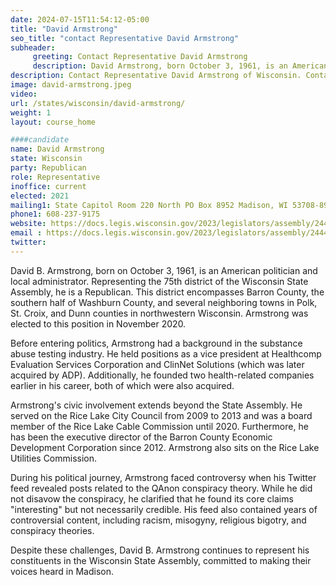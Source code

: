 ```yaml
---
date: 2024-07-15T11:54:12-05:00
title: "David Armstrong"
seo_title: "contact Representative David Armstrong"
subheader:
     greeting: Contact Representative David Armstrong
     description: David Armstrong, born October 3, 1961, is an American politician affiliated with the Republican Party. He assumed office as a member of the Wisconsin State Assembly, representing District 75, on January 4, 2021.
description: Contact Representative David Armstrong of Wisconsin. Contact information for David Armstrong includes email address, phone number, and mailing address.
image: david-armstrong.jpeg
video:
url: /states/wisconsin/david-armstrong/
weight: 1
layout: course_home

####candidate
name: David Armstrong
state: Wisconsin
party: Republican
role: Representative
inoffice: current
elected: 2021
mailing1: State Capitol Room 220 North PO Box 8952 Madison, WI 53708-8952
phone1: 608-237-9175
website: https://docs.legis.wisconsin.gov/2023/legislators/assembly/2444/
email : https://docs.legis.wisconsin.gov/2023/legislators/assembly/2444/
twitter: 
---
```

David B. Armstrong, born on October 3, 1961, is an American politician and local administrator. Representing the 75th district of the Wisconsin State Assembly, he is a Republican. This district encompasses Barron County, the southern half of Washburn County, and several neighboring towns in Polk, St. Croix, and Dunn counties in northwestern Wisconsin. Armstrong was elected to this position in November 2020.

Before entering politics, Armstrong had a background in the substance abuse testing industry. He held positions as a vice president at Healthcomp Evaluation Services Corporation and ClinNet Solutions (which was later acquired by ADP). Additionally, he founded two health-related companies earlier in his career, both of which were also acquired.

Armstrong's civic involvement extends beyond the State Assembly. He served on the Rice Lake City Council from 2009 to 2013 and was a board member of the Rice Lake Cable Commission until 2020. Furthermore, he has been the executive director of the Barron County Economic Development Corporation since 2012. Armstrong also sits on the Rice Lake Utilities Commission.

During his political journey, Armstrong faced controversy when his Twitter feed revealed posts related to the QAnon conspiracy theory. While he did not disavow the conspiracy, he clarified that he found its core claims "interesting" but not necessarily credible. His feed also contained years of controversial content, including racism, misogyny, religious bigotry, and conspiracy theories.

Despite these challenges, David B. Armstrong continues to represent his constituents in the Wisconsin State Assembly, committed to making their voices heard in Madison.
